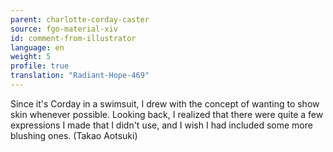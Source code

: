 ```yaml
---
parent: charlotte-corday-caster
source: fgo-material-xiv
id: comment-from-illustrator
language: en
weight: 5
profile: true
translation: "Radiant-Hope-469"
---
```


Since it's Corday in a swimsuit, I drew with the concept of wanting to show skin whenever possible. Looking back, I realized that there were quite a few expressions I made that I didn't use, and I wish I had included some more blushing ones. (Takao Aotsuki)
